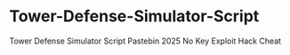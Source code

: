 # Tower-Defense-Simulator-Script
Tower Defense Simulator Script Pastebin 2025 No Key Exploit Hack Cheat
